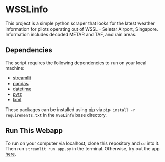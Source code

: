 # WSSLinfo

<p>This project is a simple python scraper that looks for the latest weather information for pilots operating out of WSSL - Seletar Airport, Singapore. Information includes decoded METAR and TAF, and rain areas.</p>

Dependencies
-----
The script requires the following dependencies to run on your local machine:
* [streamlit](https://streamlit.io/)
* [pandas](http://pandas.pydata.org/)
* [datetime](https://docs.python.org/3/library/datetime.html)
* [pytz](https://github.com/stub42/pytz)
* [lxml](https://lxml.de/)

These packages can be installed using [pip](https://pip.pypa.io/en/stable/) via `pip install -r requirements.txt` in the `WSSLinfo` base directory.

Run This Webapp
-----
To run on your computer via localhost, clone this repository and `cd` into it. Then run `streamlit run app.py` in the terminal. Otherwise, try out the app [here](https://kimolijones-wsslinfo-app-lb4n89.streamlit.app/).
